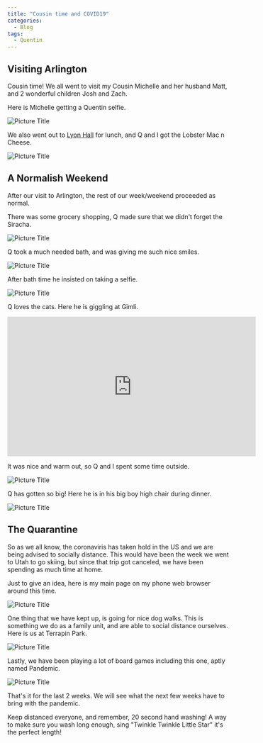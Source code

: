 ```yaml
---
title: "Cousin time and COVID19"
categories:
  - Blog
tags:
  - Quentin
---
```


## Visiting Arlington

Cousin time! We all went to visit my Cousin Michelle and her husband Matt, and 2 wonderful children Josh and Zach.

Here is Michelle getting a Quentin selfie.

![Picture Title](/assets/images/michelle.jpg)

We also went out to [Lyon Hall](https://www.lyonhallarlington.com/) for lunch, and Q and I got the Lobster Mac n Cheese.

![Picture Title](/assets/images/lobster.jpg)

## A Normalish Weekend

After our visit to Arlington, the rest of our week/weekend proceeded as normal.

There was some grocery shopping, Q made sure that we didn't forget the Siracha.

![Picture Title](/assets/images/siracha.jpg)

Q took a much needed bath, and was giving me such nice smiles.

![Picture Title](/assets/images/bathsmile.jpg)

After bath time he insisted on taking a selfie.

![Picture Title](/assets/images/closeup.jpg)

Q loves the cats. Here he is giggling at Gimli.
<p>
</p>
<iframe width="560" height="315" src="https://www.youtube.com/embed/AzQimmWpQ7o" frameborder="0" allow="accelerometer; autoplay; encrypted-media; gyroscope; picture-in-picture" allowfullscreen></iframe>
<p>
</p>
It was nice and warm out, so Q and I spent some time outside.

![Picture Title](/assets/images/outsidesmile.jpg)

Q has gotten so big! Here he is in his big boy high chair during dinner.

![Picture Title](/assets/images/bigchair.jpg)

## The Quarantine

So as we all know, the coronaviris has taken hold in the US and we are being advised to socially distance. This would have been the week we went to Utah to go skiing, but since that trip got canceled, we have been spending as much time at home.

Just to give an idea, here is my main page on my phone web browser around this time.

![Picture Title](/assets/images/covid.png)

One thing that we have kept up, is going for nice dog walks. This is something we do as a family unit, and are able to social distance ourselves. Here is us at Terrapin Park.

![Picture Title](/assets/images/terrapin.jpg)

Lastly, we have been playing a lot of board games including this one, aptly named Pandemic.

![Picture Title](/assets/images/pandemic.jpg)

That's it for the last 2 weeks. We will see what the next few weeks have to bring with the pandemic.

Keep distanced everyone, and remember, 20 second hand washing! A way to make sure you wash long enough, sing "Twinkle Twinkle Little Star" it's the perfect length!
